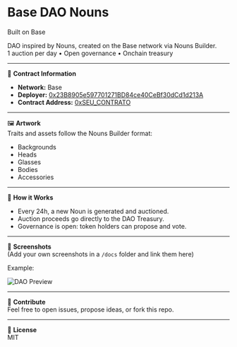 # Base DAO Nouns  
Built on Base  

DAO inspired by Nouns, created on the Base network via Nouns Builder.  
1 auction per day • Open governance • Onchain treasury  

---

📜 **Contract Information**  
- **Network:** Base  
- **Deployer:** [0x23B8905e597701271BD84ce40CeBf30dCd1d213A](https://basescan.org/address/0x23B8905e597701271BD84ce40CeBf30dCd1d213A)  
- **Contract Address:** [0xSEU_CONTRATO](https://basescan.org/address/0xSEU_CONTRATO)  

---

🖼️ **Artwork**  
Traits and assets follow the Nouns Builder format:  
- Backgrounds  
- Heads  
- Glasses  
- Bodies  
- Accessories  

---

🚀 **How it Works**  
- Every 24h, a new Noun is generated and auctioned.  
- Auction proceeds go directly to the DAO Treasury.  
- Governance is open: token holders can propose and vote.  

---

📸 **Screenshots**  
(Add your own screenshots in a `/docs` folder and link them here)  

Example:  

![DAO Preview](docs/preview.png)  

---

🤝 **Contribute**  
Feel free to open issues, propose ideas, or fork this repo.  

---

📄 **License**  
MIT  
